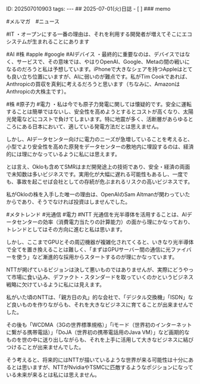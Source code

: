 ID: 202507010903 tags:  --- ## 2025-07-01(火)日誌 - [ ] ### memo

#メルマガ　#ニュース

#IT
・オープンにする一番の理由は、それを利用する開発者が増えてそこにエコシステムが生まれることにあります  

#AI #株 #apple #google #AIデバイス
・最終的に重要なのは、デバイスではなく、サービスで、その意味では、やはりOpenAI、Google、Metaの間の戦いになるのだろうと私は予想しています。iPhoneで大きなシェアを持つAppleはとても良い立ち位置にいますが、AIに弱いのが難点です。私がTim Cookであれば、Anthropicの買収を真剣に考えるだろうと思います（ちなみに、AmazonはAnthropicの大株主です）。

#株 #原子力 #電力
・私は今でも原子力発電に関しては懐疑的です。安全に運転することは簡単ではないし、安全性を高めようとするとコストが高くなり、太陽光発電などにコストで負けてしまいます。特に地震が多く、活断層があらゆるところにある日本において、適している発電方法だとは思えません。

しかし、AIデータセンター向けに電力のニーズが急増していることを考えると、小型でより安全性を高めた原発をデータセンターの敷地内に埋設するのは、経済的には理にかなっているように私には思えます。

とは言え、Okloも含めてSMRはまだ開発途上の技術であり、安全・経済の両面で未知数は多いビジネスです。実用化が大幅に遅れる可能性もあるし、一度でも、事故を起こせば会社としての存続が危ぶまれるリスクの高いビジネスです。

私がOkloの株を入手した唯一の理由は、OpenAIのSam Altmanが関わっていたからであり、そうでなければ投資はしませんでした。

#メタトレンド #光通信 #電力 #NTT 
光通信を光半導体を活用することは、AIデータセンターの効率（消費電力当たりの計算能力）の面から理にかなっており、トレンドとしてはその方向に進むと私は思います。

しかし、ここまでGPUとその周辺機器が複雑化されてくると、いきなり光半導体で全てを置き換えることは難しく、「まずはGPUサーバー間の通信に光ファイバーを使う」など漸進的な採用からスタートするのが理にかなっています。

NTTが掲げているビジョンは決して悪いものではありませんが、実際にどうやって市場に食い込み、デファクト・スタンダードを取っていくのかというビジネス戦略に欠けているように私には見えます。

私がいた頃のNTTは、「親方日の丸」的な会社で、「デジタル交換機」「ISDN」など良いものを作りながらも、それを大きなビジネスに育てることが出来ませんでした。

その後も「WCDMA（3Gの世界標準規格）」「iモード（世界初のインターネットに繋がる携帯電話）」「DoJA（世界初の携帯電話用のJava VM）」など画期的なものを世の中に送り出しながらも、それを上手に活用して大きなビジネスに結びつけることが出来ませんでした。

そう考えると、将来的にはNTTが描いているような世界が来る可能性は十分にあるとは思いますが、NTTがNvidiaやTSMCに匹敵するようなポジションになっている未来が来るとは私には思えません。


